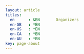 ```yaml
---
layout: article
titles:
  en      : &EN       Organizers
  en-GB   : *EN
  en-US   : *EN
  en-CA   : *EN
  en-AU   : *EN
key: page-about
---
```


<br>

<!-- <div class="grid-container">
  <div class="grid grid--p-3">
    <div class="cell cell--6">
      <div class="card">
        <div class="card__image">
          <img class="image image--sm" src="{{ site.baseurl }}/assets/images/organizers/jonathan_francis.jpg" style="width: 200px; height: 200px; object-fit: cover; border-radius: 50%; padding: 12px;">
        </div>
        <div class="card__content">
          <div class="card__header">
            <h4>Jonathan Francis</h4>
          </div>
          <div class="item__description">
            <p>Jonathan Francis is a staff AI research scientist at Bosch Research & Technology Center North America and a PhD candidate in the School of Computer Science at Carnegie Mellon University. His research area is in the field of Multimodal Machine Learning – with patents, publications, and fellowship awards covering such areas as: robot skill distillation in vision+language navigation, multi-agent trajectory forecasting, virtual sensing and machine health monitoring for complex systems, hybrid modeling for neural commonsense reasoning, and domain adaptation for autonomous vehicle perception systems. As a former research engineer in a major U.S. defense contractor and a research committee member for various U.S. Department of Energy programs in distributed sensing and control, Jonathan brings over a decade’s worth of experience in institutional research and advanced development from public, private, and academic sectors.</p>
          </div>
        </div>
      </div>
    </div>
    <div class="cell cell--6">
      <div class="card">
        <div class="card__image">
          <img class="image image--sm" src="{{ site.baseurl }}/assets/images/organizers/Siddha_ganju.jpg" style="width: 200px; height: 200px; object-fit: cover; border-radius: 50%; padding: 12px;">
        </div>
        <div class="card__content">
          <div class="card__header">
            <h4>Siddha Ganju</h4>
          </div>
          <div class="item__description">
            <p>Siddha Ganju, an AI researcher who Forbes featured in their 30 under 30 list, is a Self-Driving Architect at Nvidia. As an AI Advisor to NASA FDL, she helped build an automated meteor detection pipeline for the CAMS project at NASA, which ended up discovering a comet. Previously at Deep Vision, she developed deep learning models for resource constraint edge devices. Her work ranges from Visual Question Answering to Generative Adversarial Networks to gathering insights from CERN's petabyte-scale data and has been published at top-tier conferences including CVPR and NeurIPS. She has served as a featured jury member in several international tech competitions including CES. As an advocate for diversity and inclusion in technology, she speaks at schools and colleges to motivate and grow a new generation of technologies from all backgrounds. She is also the author of O'Reilly's Practical Deep Learning for Cloud, Mobile and Edge.</p>
          </div>
        </div>
      </div>
    </div>
    <div class="cell cell--6">
      <div class="card">
        <div class="card__image">
          <img class="image image--sm" src="{{ site.baseurl }}/assets/images/organizers/jimmy_herman.png" style="width: 200px; height: 200px; object-fit: cover; border-radius: 50%; padding: 12px;">
        </div>
        <div class="card__content">
          <div class="card__header">
            <h4>Jimmy Herman</h4>
          </div>
          <div class="item__description">
            <p>tbd</p>
          </div>
        </div>
      </div>
    </div>
    <div class="cell cell--6">
      <div class="card">
        <div class="card__image">
          <img class="image image--sm" src="{{ site.baseurl }}/assets/images/organizers/bingqing_chen.jpg"  style="width: 200px; height: 200px; object-fit: cover; border-radius: 50%; padding: 12px;">
        </div>
        <div class="card__content">
          <div class="card__header">
            <h4>Bingqing Chen</h4>
          </div>
          <div class="item__description">
            <p>tbd</p>
          </div>
        </div>
      </div>
    </div>
  <div>
</div>
 -->